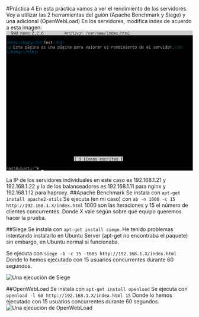 #Práctica 4
En esta práctica vamos a ver el rendimiento de los servidores.
Voy a utilizar las 2 herramientas del guión (Apache Benchmark y Siege) y una adicional (OpenWebLoad)
En los servidores, modifica index de acuerdo a esta imagen:
![Pagina Prueba](/Practicas/IMG/P4/pagina_test.png)

La IP de los servidores individuales en este caso es 192.168.1.21 y 192.168.1.22 y la de los balanceadores es 192.168.1.11 para nginx y 192.168.1.12 para haproxy.
##Apache Benchmark
Se instala con ```apt-get install apache2-utils``` 
Se ejecuta (en mi caso) con ```ab -n 1000 -c 15 http://192.168.1.X/index.html```
1000 son las iteraciones y 15 el número de clientes concurrentes.
Donde X vale según sobre qué equipo queremos hacer la prueba.

##Siege
Se instala con ```apt-get install siege```. He tenido problemas intentando instalarlo en Ubuntu Server (apt-get no encontraba el paquete) sin embargo, en Ubuntu normal si funcionaba.

Se ejecuta con ```siege -b -c 15 -t60S http://192.168.1.X/index.html```
Donde lo hemos ejecutado con 15 usuarios concurrentes durante 60 segundos.

![Una ejecución de Siege](https://github.com/cparadela/swap1415/blob/master/Practicas/IMG/P4/siege3.png?raw=true)

##OpenWebLoad
Se instala con ```apt-get install openload``` 
Se ejecuta con ```openload -l 60 http://192.168.1.X/index.html 15```
Donde lo hemos ejecutado con 15 usuarios concurrentes durante 60 segundos.
![Una ejecución de OpenWebLoad](https://github.com/cparadela/swap1415/blob/master/Practicas/IMG/P4/openload.png)
